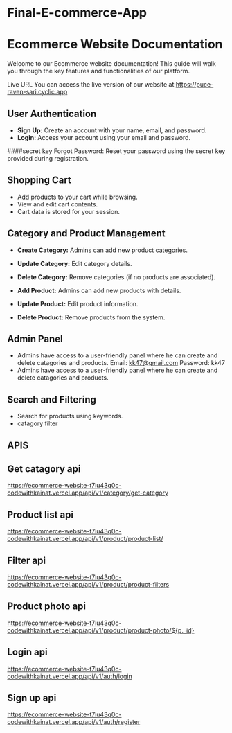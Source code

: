# Final-E-commerce-App

# Ecommerce Website Documentation

Welcome to our Ecommerce website documentation! This guide will walk you through the key features and functionalities of our platform.

Live URL
You can access the live version of our website at:https://puce-raven-sari.cyclic.app

## User Authentication

- **Sign Up:** Create an account with your name, email, and password.
- **Login:** Access your account using your email and password.

####secret key
Forgot Password: Reset your password using the secret key provided during registration.

## Shopping Cart

- Add products to your cart while browsing.
- View and edit cart contents.
- Cart data is stored for your session.

## Category and Product Management

- **Create Category:** Admins can add new product categories.
- **Update Category:** Edit category details.
- **Delete Category:** Remove categories (if no products are associated).

- **Add Product:** Admins can add new products with details.
- **Update Product:** Edit product information.
- **Delete Product:** Remove products from the system.

## Admin Panel
- Admins have access to a user-friendly panel where he can create and delete catagories and products.
Email: kk47@gmail.com
Password: kk47
- Admins have access to a user-friendly panel where he can create and delete catagories and products.

## Search and Filtering

- Search for products using keywords.
- catagory filter
 
 ## APIS
  ## Get catagory api
  https://ecommerce-website-t7lu43q0c-codewithkainat.vercel.app/api/v1/category/get-category

## Product list api
https://ecommerce-website-t7lu43q0c-codewithkainat.vercel.app/api/v1/product/product-list/

## Filter api
https://ecommerce-website-t7lu43q0c-codewithkainat.vercel.app/api/v1/product/product-filters

## Product photo api
https://ecommerce-website-t7lu43q0c-codewithkainat.vercel.app/api/v1/product/product-photo/${p._id}
## 
## Login api
https://ecommerce-website-t7lu43q0c-codewithkainat.vercel.app/api/v1/auth/login
## Sign up api
https://ecommerce-website-t7lu43q0c-codewithkainat.vercel.app/api/v1/auth/register
